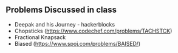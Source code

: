 ## Problems Discussed in class

  - Deepak and his Journey - hackerblocks
  - Chopsticks (https://www.codechef.com/problems/TACHSTCK)
  - Fractional Knapsack
  - Biased (https://www.spoj.com/problems/BAISED/)